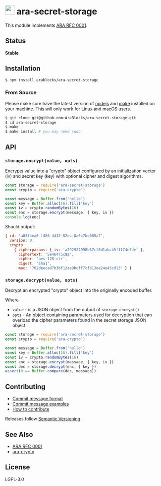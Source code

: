 <img src="https://github.com/arablocks/docs/blob/master/ara.png" width="30" height="30" /> ara-secret-storage
==================

This module implements [ARA RFC
0001](https://github.com/AraBlocks/rfcs/blob/master/text/0001-ass.md).

## Status

**Stable**

## Installation

```sh
$ npm install arablocks/ara-secret-storage
```

### From Source

Please make sure have the latest version of
[nodejs](https://github.com/nodejs/node) and
[make](https://www.gnu.org/software/make/) installed on your machine.
This will only work for Linux and macOS users.

```sh
$ git clone git@github.com:AraBlocks/ara-secret-storage.git
$ cd ara-secret-storage
$ make
$ make install # you may need sudo
```

## API

### `storage.encrypt(value, opts)` <a name="encrypt"></a>

Encrypts value into a "crypto" object configured by
an initialization vector (iv) and secret key (key) with
optional cipher and digest algorithms.

```js
const storage = require('ara-secret-storage')
const crypto = require('ara-crypto')

const message = Buffer.from('hello')
const key = Buffer.alloc(16).fill('key')
const iv = crypto.randomBytes(16)
const enc = storage.encrypt(message, { key, iv })
console.log(enc)
```

Should output:

```js
{ id: 'a83f4ea0-f486-4d32-82ec-8a047bd085a7',
  version: 0,
  crypto:
    { cipherparams: { iv: 'a292924998b67cf8d1abcb5f1174e7de' },
      ciphertext: '5e46475c92',
      cipher: 'aes-128-ctr',
      digest: 'sha1',
      mac: '702deecad7b3bf12ae9bcff7cfd13ee24e43cd13' } }

```

### `storage.decrypt(value, opts)` <a name="decrypt"></a>

Decrypt an encrypted "crypto" object into the originally
encoded buffer.

Where

- `value` - is a JSON object from the output of `storage.encrypt()`
- `opts` - An object containing parameters used for decryption that can
  overload the cipher parameters found in the secret storage JSON
object.

```js
const storage = require('ara-secret-storage')
const crypto = require('ara-crypto')

const message = Buffer.from('hello')
const key = Buffer.alloc(16).fill('key')
const iv = crypto.randomBytes(16)
const enc = storage.encrypt(message, { key, iv })
const dec = storage.decrypt(enc, { key })
assert(0 == Buffer.compare(dec, message))
```

## Contributing

- [Commit message format](/.github/COMMIT_FORMAT.md)
- [Commit message examples](/.github/COMMIT_FORMAT_EXAMPLES.md)
- [How to contribute](/.github/CONTRIBUTING.md)

Releases follow [Semantic Versioning](https://semver.org/)

## See Also

- [ARA RFC 0001](https://github.com/AraBlocks/rfcs/blob/master/text/0001-ass.md)
- [ara-crypto](https://github.com/AraBlocks/ara-crypto)

## License

LGPL-3.0
